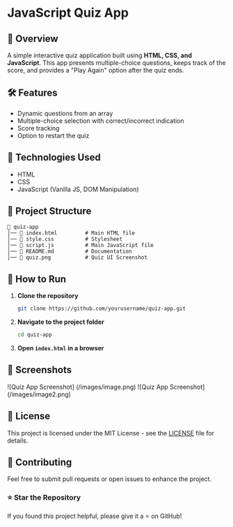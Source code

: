 # JavaScript Quiz App

## 🚀 Overview

A simple interactive quiz application built using **HTML, CSS, and JavaScript**. This app presents multiple-choice questions, keeps track of the score, and provides a "Play Again" option after the quiz ends.

## 🛠 Features

- Dynamic questions from an array
- Multiple-choice selection with correct/incorrect indication
- Score tracking
- Option to restart the quiz

## 📌 Technologies Used

- HTML
- CSS
- JavaScript (Vanilla JS, DOM Manipulation)

## 📂 Project Structure

```
📁 quiz-app
│── 📄 index.html         # Main HTML file
│── 📄 style.css          # Stylesheet
│── 📄 script.js          # Main JavaScript file
│── 📄 README.md          # Documentation
│── 📄 quiz.png           # Quiz UI Screenshot
```

## 🔧 How to Run

1. **Clone the repository**
   ```sh
   git clone https://github.com/yourusername/quiz-app.git
   ```
2. **Navigate to the project folder**
   ```sh
   cd quiz-app
   ```
3. **Open `index.html` in a browser**

## 📸 Screenshots

![Quiz App Screenshot] (/images/image.png)
![Quiz App Screenshot] (/images/image2.png)

## 📝 License

This project is licensed under the MIT License - see the [LICENSE](LICENSE) file for details.

## 🤝 Contributing

Feel free to submit pull requests or open issues to enhance the project.

### ⭐ Star the Repository

If you found this project helpful, please give it a ⭐ on GitHub!
